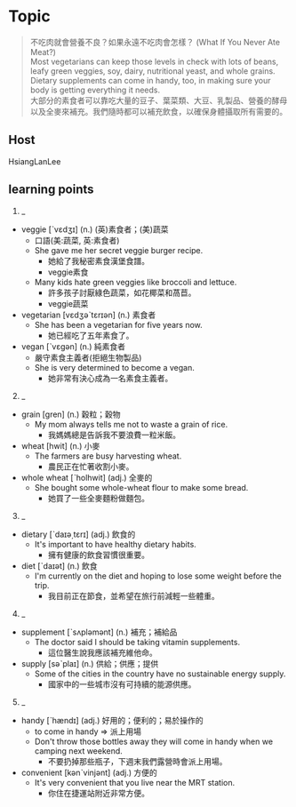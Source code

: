 # Topic

> 不吃肉就會營養不良？如果永遠不吃肉會怎樣？ (What If You Never Ate Meat?)<br>
> Most vegetarians can keep those levels in check with lots of beans, leafy green veggies, soy, dairy, nutritional yeast, and whole grains. Dietary supplements can come in handy, too, in making sure your body is getting everything it needs.<br>
> 大部分的素食者可以靠吃大量的豆子、葉菜類、大豆、乳製品、營養的酵母以及全麥來補充。我們隨時都可以補充飲食，以確保身體攝取所有需要的。<br>


## Host
HsiangLanLee

## learning points
1. _
  * veggie  [ˋvɛdʒɪ]  (n.)  (英)素食者；(美)蔬菜
    - 口語(美:蔬菜, 英:素食者)
    - She gave me her secret veggie burger recipe.
      + 她給了我秘密素食漢堡食譜。
      + veggie素食
    - Many kids hate green veggies like broccoli and lettuce.
      + 許多孩子討厭綠色蔬菜，如花椰菜和萵苣。
      + veggie蔬菜
  * vegetarian  [vɛdʒəˋtɛrɪən]  (n.)  素食者
    - She has been a vegetarian for five years now.
      + 她已經吃了五年素食了。
  * vegan  [ˋvɛgən]  (n.)  純素食者
    - 嚴守素食主義者(拒絕生物製品)
    - She is very determined to become a vegan.
      + 她非常有決心成為一名素食主義者。

2. _
  * grain  [gren]  (n.)  穀粒；穀物
    - My mom always tells me not to waste a grain of rice.
      + 我媽媽總是告訴我不要浪費一粒米飯。
  * wheat  [hwit]  (n.)  小麥
    - The farmers are busy harvesting wheat.
      + 農民正在忙著收割小麥。
  * whole wheat  [ˋholhwit]  (adj.)  全麥的
    - She bought some whole-wheat flour to make some bread.
      + 她買了一些全麥麵粉做麵包。

3. _
  * dietary  [ˋdaɪə͵tɛrɪ]  (adj.)  飲食的
    - It's important to have healthy dietary habits.
      + 擁有健康的飲食習慣很重要。
  * diet  [ˋdaɪət]  (n.)  飲食
    - I'm currently on the diet and hoping to lose some weight before the trip.
      + 我目前正在節食，並希望在旅行前減輕一些體重。

4. _
  * supplement  [ˋsʌpləmənt]  (n.)  補充；補給品
    - The doctor said I should be taking vitamin supplements.
      + 這位醫生說我應該補充維他命。
  * supply  [səˋplaɪ]  (n.)  供給；供應；提供
    - Some of the cities in the country have no sustainable energy supply.
      + 國家中的一些城市沒有可持續的能源供應。

5. _
  * handy  [ˋhændɪ]  (adj.)  好用的；便利的；易於操作的
    - to come in handy => 派上用場
    - Don't throw those bottles away they will come in handy when we camping next weekend.
      + 不要扔掉那些瓶子，下週末我們露營時會派上用場。
  * convenient  [kənˋvinjənt]  (adj.)  方便的
    - It's very convenient that you live near the MRT station.
      + 你住在捷運站附近非常方便。




